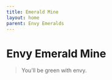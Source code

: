 ```yaml
---
title: Emerald Mine
layout: home
parent: Envy Emeralds
---
```


# Envy Emerald Mine
> You'll be green with envy.
